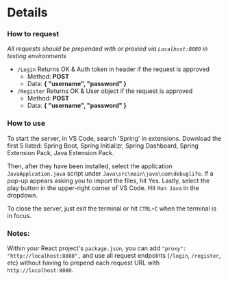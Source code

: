 # Details

### How to request

*All requests should be prepended with or proxied via `Localhost:8080` in testing environments*
- `/Login` Returns OK & Auth token in header if the request is approved
  - Method: **POST**
  - Data: **{ "username", "password" }**
- `/Register` Returns OK & User object if the request is approved
  - Method: **POST**
  - Data: **{ "username", "password" }**

### How to use

To start the server, in VS Code, search 'Spring' in extensions. Download the first 5 listed: Spring Boot, Spring Initializr, Spring Dashboard, Spring Extension Pack, Java Extension Pack.

Then, after they have been installed, select the application `JavaApplcation.java` script under `Java\src\main\java\com\debuglife`. If a pop-up appears asking you to import the files, hit Yes. Lastly, select the play button in the upper-right corner of VS Code. Hit `Run Java` in the dropdown.

To close the server, just exit the terminal or hit `CTRL+C` when the terminal is in focus.

### Notes:

Within your React project's `package.json`, you can add `"proxy": "http://localhost:8080",` and use all request endpoints (`/login`, `/register`, etc) without having to prepend each request URL with `http://localhost:8080`.
